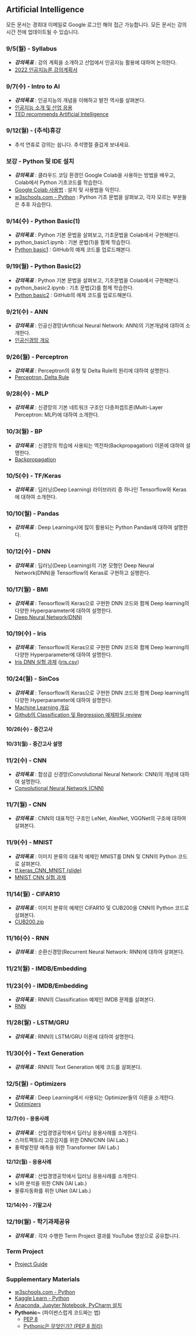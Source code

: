 ## Artificial Intelligence

모든 문서는 경희대 이메일로 Google 로그인 해야 접근 가능합니다.
모든 문서는 강의시간 전에 업데이트될 수 있습니다.

### 9/5(월) - Syllabus
* ___강의목표___ : 강의 계획을 소개하고 산업에서 인공지능 활용에 대하여 논의한다.
* [2022 인공지능론 강의계획서](https://sugang.khu.ac.kr/core?attribute=lectPlan&p_year=2022&p_term=20&p_teach=027799&p_code=IE32300&p_subjt=IE323&lang=ko&loginYn=N)

### 9/7(수) - Intro to AI
* ___강의목표___ : 인공지능의 개념을 이해하고 발전 역사를 살펴본다.
* [인공지능 소개 및 산업 응용](https://drive.google.com/file/d/1O2Ptl0_deA9TWHbTNOaN1B5Rbn6Ws8M9/)
* [TED recommends Artificial Intelligence](https://cooltool.com/blog/7-best-ted-videos-about-artificial-intelligence)

### 9/12(월) - (추석)휴강
* 추석 연휴로 강의는 쉽니다. 추석명절 즐겁게 보내세요. 

### 보강 - Python 및 IDE 설치
* ___강의목표___ : 클라우드 코딩 환경인 Google Colab을 사용하는 방법을 배우고, Colab에서 Python 기초코드를 학습한다.
* [Google Colab 사용법](https://docs.google.com/document/d/1dNI-H5wLt23CE1kA0C7XHus5Z04WcYLFdqRtiKh4sfQ/edit) : 설치 및 사용법을 익힌다.
* [w3schools.com - Python](https://www.w3schools.com/python/) : Python 기초 문법을 살펴보고, 각자 모르는 부분들은 추후 자습한다.

### 9/14(수) - Python Basic(1)
* ___강의목표___ : Python 기본 문법을 살펴보고, 기초문법을 Colab에서 구현해본다.
* python_basic1.ipynb : 기본 문법(1)을 함께 학습한다.
* [Python basic1](https://github.com/jjyjung/python) : GitHub의 예제 코드를 업로드해본다.

### 9/19(월) - Python Basic(2)
* ___강의목표___ : Python 기본 문법을 살펴보고, 기초문법을 Colab에서 구현해본다.
* python_basic2.ipynb : 기초 문법(2)를 함께 학습한다.
* [Python basic2](https://github.com/jjyjung/python) : GitHub의 예제 코드를 업로드해본다.

### 9/21(수) - ANN
* ___강의목표___ : 인공신경망(Artificial Neural Network: ANN)의 기본개념에 대하여 소개한다.
* [인공신경망 개요](https://drive.google.com/file/d/1Um8bsUnQTmMkOXgkPtIpi_hEuXUVyAZf/)

### 9/26(월) - Perceptron
* ___강의목표___ : Perceptron의 유형 및 Delta Rule의 원리에 대하여 설명한다.
* [Perceptron, Delta Rule](https://drive.google.com/file/d/1Zof9r0luQxBMoGlMVJGlWMqUAvIN0bH0/)

### 9/28(수) - MLP
* ___강의목표___ : 신경망의 기본 네트워크 구조인 다층퍼셉트론(Multi-Layer Perceptron: MLP)에 대하여 소개한다.

### 10/3(월) - BP
* ___강의목표___ : 신경망의 학습에 사용되는 역전파(Backpropagation) 이론에 대하여 설명한다.
* [Backpropagation](https://drive.google.com/file/d/1vxZiUsAZNAQpLzAjzq8FjYQgmEhoaPo8)

### 10/5(수) - TF/Keras	
* ___강의목표___ : 딥러닝(Deep Learning) 라이브러리 중 하나인 Tensorflow와 Keras에 대하여 소개한다.

### 10/10(월) -  Pandas
* ___강의목표___ : Deep Learning시에 많이 활용되는 Python Pandas에 대하여 설명한다.

### 10/12(수) - DNN
* ___강의목표___ : 딥러닝(Deep Learning)의 기본 모형인 Deep Neural Network(DNN)을 Tensorflow의 Keras로 구현하고 실행한다.

### 10/17(월) - BMI
* ___강의목표___ : Tensorflow의 Keras으로 구현한 DNN 코드와 함께 Deep learning의 다양한 Hyperparameter에 대하여 설명한다.
* [Deep Neural Network(DNN)](https://drive.google.com/file/d/1CgzIszKJcJMUf99EU4JcbjZNkJjYb5XA/view?usp=sharing)

### 10/19(수) - Iris
* ___강의목표___ : Tensorflow의 Keras으로 구현한 DNN 코드와 함께 Deep learning의 다양한 Hyperparameter에 대하여 설명한다.
* [Iris DNN 실험 과제](https://docs.google.com/document/d/1gzNwMsitv_ZdNOSZOXZfQOQirzv5-awB) ([iris.csv](https://github.com/jjyjung/ai/blob/gh-pages/iris.csv))

### 10/24(월) - SinCos
* ___강의목표___ : Tensorflow의 Keras으로 구현한 DNN 코드와 함께 Deep learning의 다양한 Hyperparameter에 대하여 설명한다.
* [Machine Learning 개요](https://drive.google.com/file/d/1-YLiLlSnlGjUxFGUhOxCY8RL0YltJY1_)
* [Github의 Classification 및 Regression 예제파일 review](https://github.com/jjyjung/ai/)

#### 10/26(수) - 중간고사

#### 10/31(월) - 중간고사 설명

### 11/2(수) - CNN
* ___강의목표___ : 합성곱 신경망(Convolutional Neural Network: CNN)의 개념에 대하여 설명한다.
* [Convolutional Neural Network (CNN)](https://drive.google.com/file/d/1fOBE-p97hZVEincnpKs_uwG3kqWNMbwP)

### 11/7(월) - CNN
* ___강의목표___ : CNN의 대표적인 구조인 LeNet, AlexNet, VGGNet의 구조에 대하여 살펴본다.

### 11/9(수) - MNIST
* ___강의목표___ : 이미지 분류의 대표적 예제인 MNIST를 DNN 및 CNN의 Python 코드로 살펴본다. 
* [tf.keras_CNN_MNIST (slide)](https://drive.google.com/file/d/1nNABZfA7wvwaiJQlwoD9w9Zzowv5h91Q)
* [MNIST CNN 실험 과제]()

### 11/14(월) - CIFAR10
* ___강의목표___ : 이미지 분류의 예제인 CIFAR10 및 CUB200을 CNN의 Python 코드로 살펴본다. 
* [CUB200.zip](https://drive.google.com/file/d/1_snGJ0s4AkhV2YQqPlcQcClyGyAn_m7B/)

### 11/16(수) - RNN
* ___강의목표___ : 순환신경망(Recurrent Neural Network: RNN)에 대하여 살펴본다. 

### 11/21(월) - IMDB/Embedding

### 11/23(수) - IMDB/Embedding
* ___강의목표___ : RNN의 Classification 예제인 IMDB 문제를 살펴본다. 
* [RNN](https://drive.google.com/file/d/1qJEFQjXiCKK4d2D0wiezrmEXna4oGlPH/)

### 11/28(월) - LSTM/GRU
* ___강의목표___ : RNN의 LSTM/GRU 이론에 대하여 설명한다. 

### 11/30(수) - Text Generation
* ___강의목표___ : RNN의 Text Generation 예제 코드를 살펴본다. 

### 12/5(월) - Optimizers
* ___강의목표___ : Deep Learning에서 사용되는 Optimizer들의 이론을 소개한다. 
* [Optimizers](https://drive.google.com/file/d/16xzQoPHbPhWO77YK4eJ4_ASIJ7qhf6JO/)

#### 12/7(수) - 응용사례
* ___강의목표___ : 산업경영공학에서 딥러닝 응용사례를 소개한다.
* 스마트팩토리 고장감지를 위한 DNN/CNN (IAI Lab.)
* 풍력발전량 예측을 위한 Transformer (IAI Lab.)

#### 12/12(월) - 응용사례
* ___강의목표___ : 산업경영공학에서 딥러닝 응용사례를 소개한다.
* 뇌파 분석을 위한 CNN (IAI Lab.)
* 물류자동화를 위한 UNet (IAI Lab.)

#### 12/14(수) - 기말고사

### 12/19(월) - 학기과제공유
* ___강의목표___ : 각자 수행한 Term Project 결과를 YouTube 영상으로 공유합니다.

### Term Project
* [Project Guide](https://docs.google.com/document/d/1zhJo4ecy1ro1acSDiKsJ1Qnt0fSR2yKd4wadiYjri5U/)

### Supplementary Materials
* [w3schools.com - Python](https://www.w3schools.com/python/)
* [Kaggle Learn - Python](https://www.kaggle.com/learn/python/)
* [Anaconda, Jupyter Notebook, PyCharm 설치](https://drive.google.com/file/d/1xPB3t3aiLcGCXK3UgoCFWQHCBOzEjcUQ/)
* __Pythonic~__ (파이썬스럽게 코드짜는 법)
  - [PEP 8](https://www.python.org/dev/peps/pep-0008/)
  - [Pythonic은 무엇인가? (PEP 8 정리)](https://codechacha.com/ko/pythonic-and-pep8/)
